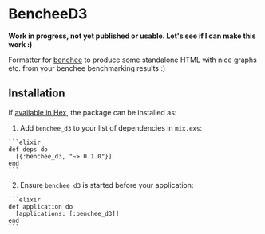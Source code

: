 # BencheeD3

**Work in progress, not yet published or usable. Let's see if I can make this work :)**

Formatter for [benchee](github.com/PragTob/benchee) to produce some standalone HTML with nice graphs etc. from your benchee benchmarking results :)

## Installation

If [available in Hex](https://hex.pm/docs/publish), the package can be installed as:

  1. Add `benchee_d3` to your list of dependencies in `mix.exs`:

    ```elixir
    def deps do
      [{:benchee_d3, "~> 0.1.0"}]
    end
    ```

  2. Ensure `benchee_d3` is started before your application:

    ```elixir
    def application do
      [applications: [:benchee_d3]]
    end
    ```
